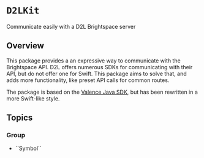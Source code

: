 # ``D2LKit``

Communicate easily with a D2L Brightspace server

## Overview

This package provides a an expressive way to communicate with the Brightspace API.
D2L offers numerous SDKs for communicating with their API, but do not offer one for Swift. 
This package aims to solve that, and adds more functionality, like preset API calls for common routes.

The package is based on the [Valence Java SDK](https://github.com/Brightspace/valence-sdk-java), but has been rewritten in a more Swift-like style.

## Topics

### <!--@START_MENU_TOKEN@-->Group<!--@END_MENU_TOKEN@-->

- <!--@START_MENU_TOKEN@-->``Symbol``<!--@END_MENU_TOKEN@-->
